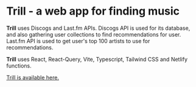 # **Trill** - a web app for finding music

**Trill** uses Discogs and Last.fm APIs. Discogs API is used for its database, and also gathering user collections to find recommendations for user. Last.fm API is used to get user's top 100 artists to use for recommendations.

**Trill** uses React, React-Query, Vite, Typescript, Tailwind CSS and Netlify functions.

[Trill is available here.](https://trill-music.netlify.app)
